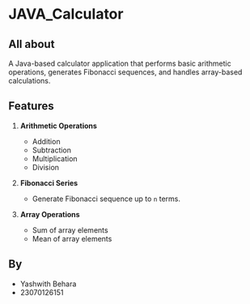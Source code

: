 # JAVA_Calculator

## All about
A Java-based calculator application that performs basic arithmetic operations, generates Fibonacci sequences, and handles array-based calculations.

## Features
1. **Arithmetic Operations**
   - Addition
   - Subtraction
   - Multiplication
   - Division

2. **Fibonacci Series**
   - Generate Fibonacci sequence up to `n` terms.

3. **Array Operations**
   - Sum of array elements
   - Mean of array elements

## By
- Yashwith Behara
- 23070126151
